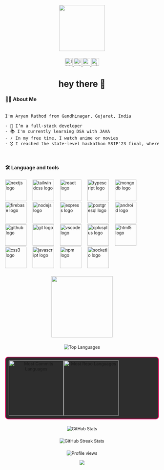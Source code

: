 <div align="center">
  <img height="150" src="https://media.tenor.com/getgZf-P-I8AAAAi/luffy-one-piece.gif"  />
</div>

###

<div align="center">
  <a href="https://www.linkedin.com/in/aryan-rathod-a8140b233/" target="_blank">
    <img src="https://img.shields.io/static/v1?message=LinkedIn&logo=linkedin&label=&color=0077B5&logoColor=white&labelColor=&style=for-the-badge" height="25" alt="linkedin logo"  />
  </a>
  <a href="https://www.instagram.com/ar.yan21_/" target="_blank">
    <img src="https://img.shields.io/static/v1?message=Instagram&logo=instagram&label=&color=E4405F&logoColor=white&labelColor=&style=for-the-badge" height="25" alt="instagram logo"  />
  </a>
  <a href="mailto:aryanrathod410@gmail.com" target="_blank">
    <img src="https://img.shields.io/static/v1?message=Gmail&logo=gmail&label=&color=D14836&logoColor=white&labelColor=&style=for-the-badge" height="25" alt="gmail logo"  />
  </a>
  <a href="https://wa.me/9537954871" target="_blank">
    <img src="https://img.shields.io/static/v1?message=Whatsapp&logo=whatsapp&label=&color=25D366&logoColor=white&labelColor=&style=for-the-badge" height="25" alt="whatsapp logo"  />
  </a>
</div>

###

<h1 align="center">hey there 👋</h1>

###

<h3 align="left">👩‍💻  About Me</h3>

###
<pre>
<p align="left">I'm Aryan Rathod from Gandhinagar, Gujarat, India<br><br>- 🔭 I’m a full-stack developer<br>- 📚 I'm currently learning DSA with JAVA<br>- ⚡ In my free time, I watch anime or movies<br>- 🎖️ I reached the state-level hackathon SSIP'23 final, where over 20,000 students registered, as a team leader</p>
</pre>  

###

<h3 align="left">🛠 Language and tools</h3>

###

<div align="left">
  <img src="https://cdn.jsdelivr.net/gh/devicons/devicon/icons/nextjs/nextjs-original.svg" height="70" alt="nextjs logo"  />
  <img width="12" />
  <img src="https://cdn.jsdelivr.net/gh/devicons/devicon/icons/tailwindcss/tailwindcss-original-wordmark.svg" height="70" alt="tailwindcss logo"  />
  <img width="12" />
  <img src="https://cdn.jsdelivr.net/gh/devicons/devicon/icons/react/react-original.svg" height="70" alt="react logo"  />
  <img width="12" />
  <img src="https://cdn.jsdelivr.net/gh/devicons/devicon/icons/typescript/typescript-original.svg" height="70" alt="typescript logo"  />
  <img width="12" />
  <img src="https://cdn.jsdelivr.net/gh/devicons/devicon/icons/mongodb/mongodb-original.svg" height="70" alt="mongodb logo"  />
  <img width="12" />
  <img src="https://cdn.jsdelivr.net/gh/devicons/devicon/icons/firebase/firebase-plain.svg" height="70" alt="firebase logo"  />
  <img width="12" />
  <img src="https://cdn.jsdelivr.net/gh/devicons/devicon/icons/nodejs/nodejs-original.svg" height="70" alt="nodejs logo"  />
  <img width="12" />
  <img src="https://cdn.jsdelivr.net/gh/devicons/devicon/icons/express/express-original.svg" height="70" alt="express logo"  />
  <img width="12" />
  <img src="https://cdn.jsdelivr.net/gh/devicons/devicon/icons/postgresql/postgresql-original.svg" height="70" alt="postgresql logo"  />
  <img width="12" />
  <img src="https://cdn.jsdelivr.net/gh/devicons/devicon/icons/android/android-original.svg" height="70" alt="android logo"  />
  <img width="12" />
  <img src="https://cdn.jsdelivr.net/gh/devicons/devicon/icons/github/github-original.svg" height="70" alt="github logo"  />
  <img width="12" />
  <img src="https://cdn.jsdelivr.net/gh/devicons/devicon/icons/git/git-original.svg" height="70" alt="git logo"  />
  <img width="12" />
  <img src="https://cdn.jsdelivr.net/gh/devicons/devicon/icons/vscode/vscode-original.svg" height="70" alt="vscode logo"  />
  <img width="12" />
  <img src="https://cdn.jsdelivr.net/gh/devicons/devicon/icons/cplusplus/cplusplus-original.svg" height="70" alt="cplusplus logo"  />
  <img width="12" />
  <img src="https://cdn.jsdelivr.net/gh/devicons/devicon/icons/html5/html5-original.svg" height="70" alt="html5 logo"  />
  <img width="12" />
  <img src="https://cdn.jsdelivr.net/gh/devicons/devicon/icons/css3/css3-original.svg" height="70" alt="css3 logo"  />
  <img width="12" />
  <img src="https://cdn.jsdelivr.net/gh/devicons/devicon/icons/javascript/javascript-original.svg" height="70" alt="javascript logo"  />
  <img width="12" />
  <img src="https://cdn.jsdelivr.net/gh/devicons/devicon/icons/npm/npm-original-wordmark.svg" height="70" alt="npm logo"  />
  <img width="12" />
  <img src="https://cdn.jsdelivr.net/gh/devicons/devicon/icons/socketio/socketio-original.svg" height="70" alt="socketio logo"  />
</div>

###

<h3 align="left"></h3>

###

<div align="center">
  <img height="200" src="https://i.pinimg.com/originals/69/be/7e/69be7e1f5343b7ebf9632ec5e554f1f6.gif"  />
</div>

###

<div align="center">
  <img src="https://github-readme-stats.vercel.app/api/top-langs/?username=Aryanrathod21&layout=compact&theme=radical" alt="Top Languages" />
</div>

###

<div align="center">
  <div style="display: flex; border: 2px solid #FF0066; border-radius: 10px; padding: 10px; background-color: #2d2d2d;">
    <img src="http://github-profile-summary-cards.vercel.app/api/cards/most-commit-language?username=Aryanrathod21&layout=compact&theme=radical&exclude=html,CSS,Jupyter%20Notebook" height="180em" alt="Most Commits Languages"/>
    <img src="http://github-profile-summary-cards.vercel.app/api/cards/repos-per-language?username=Aryanrathod21&layout=compact&theme=radical&exclude=html,CSS,Jupyter%20Notebook" height="180em" alt="Most Repo Languages"/>
  </div>
</div>


###

<div align="center">
  <img src="https://github-readme-stats.vercel.app/api?username=Aryanrathod21&show_icons=true&theme=radical" alt="GitHub Stats" />
</div>

###

<div align="center">
  <img src="https://github-readme-streak-stats.herokuapp.com?user=Aryanrathod21&theme=radical" alt="GitHub Streak Stats" />
</div>

###

<div align="center">
  <img src="https://komarev.com/ghpvc/?username=Aryanrathod21&label=Profile%20views&color=0e75b6&style=flat" alt="Profile views" />
</div>

<p align="center">
  <img src="https://capsule-render.vercel.app/api?type=waving&color=gradient&height=70&section=footer&width=100"/>
</p>
